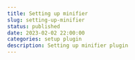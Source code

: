 ```yaml
---
title: Setting up minifier
slug: setting-up-minifier
status: published
date: 2023-02-02 22:00:00
categories: setup plugin
description: Setting up minifier plugin
---
```

